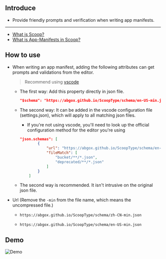 ## Introduce

-   Provide friendly prompts and verification when writing app manifests.

---

-   [What is Scoop?](https://github.com/ScoopInstaller/Scoop)
-   [What is App-Manifests in Scoop?](https://github.com/ScoopInstaller/Scoop/wiki/App-Manifests)

## How to use

-   When writing an app manifest, adding the following attributes can get prompts and validations from the editor.

    > Recommend using [vscode](https://code.visualstudio.com)

    -   The first way: Add this property directly in json file.
        ```json
        "$schema": "https://abgox.github.io/ScoopType/schema/en-US-min.json",
        ```
    -   The second way: It can be added in the vscode configuration file (settings.json), which will apply to all matching json files.

        -   If you're not using vscode, you'll need to look up the official configuration method for the editor you're using

        ```json
        "json.schemas": [
                {
                    "url": "https://abgox.github.io/ScoopType/schema/en-US-min.json",
                    "fileMatch": [
                        "bucket/**/*.json",
                        "deprecated/**/*.json"
                    ]
                }
            ]
        ```

    -   The second way is recommended. It isn't intrusive on the original json file.

-   Url (Remove the `-min` from the file name, which means the uncompressed file.)

    -   `https://abgox.github.io/ScoopType/schema/zh-CN-min.json`

    -   `https://abgox.github.io/ScoopType/schema/en-US-min.json`

## Demo

![Demo](https://abgop.netlify.app/ScoopType/demo.gif)
